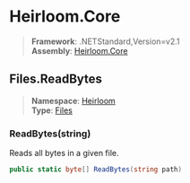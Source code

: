 # Heirloom.Core

> **Framework**: .NETStandard,Version=v2.1  
> **Assembly**: [Heirloom.Core][0]  

## Files.ReadBytes

> **Namespace**: [Heirloom][0]  
> **Type**: [Files][1]  

### ReadBytes(string)

Reads all bytes in a given file.

```cs
public static byte[] ReadBytes(string path)
```

[0]: ../../../Heirloom.Core.md
[1]: ../Files.md
